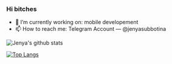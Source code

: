 ### Hi bitches

- 🔭 I’m currently working on: mobile developement
- 📫 How to reach me: Telegram Account — @jenyasubbotina

![Jenya's github stats](https://github-readme-stats.vercel.app/api?username=jenyasubbotina)

[![Top Langs](https://github-readme-stats.vercel.app/api/top-langs/?username=jenyasubbotina&langs_count=8)](https://github.com/jenyasubbotina/github-readme-stats)
